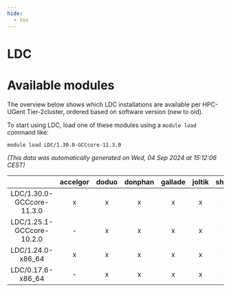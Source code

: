 ```yaml
---
hide:
  - toc
---
```


LDC
===

# Available modules


The overview below shows which LDC installations are available per HPC-UGent Tier-2cluster, ordered based on software version (new to old).

To start using LDC, load one of these modules using a `module load` command like:

```shell
module load LDC/1.30.0-GCCcore-11.3.0
```

*(This data was automatically generated on Wed, 04 Sep 2024 at 15:12:06 CEST)*  

| |accelgor|doduo|donphan|gallade|joltik|shinx|skitty|
| :---: | :---: | :---: | :---: | :---: | :---: | :---: | :---: |
|LDC/1.30.0-GCCcore-11.3.0|x|x|x|x|x|-|x|
|LDC/1.25.1-GCCcore-10.2.0|-|x|x|x|x|-|x|
|LDC/1.24.0-x86_64|x|x|x|x|x|-|x|
|LDC/0.17.6-x86_64|-|x|x|x|x|-|x|
